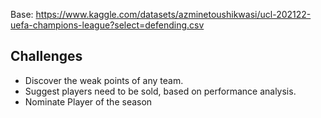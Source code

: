 Base: https://www.kaggle.com/datasets/azminetoushikwasi/ucl-202122-uefa-champions-league?select=defending.csv

## Challenges

- Discover the weak points of any team.
- Suggest players need to be sold, based on performance analysis.
- Nominate Player of the season
